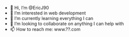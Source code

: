 - 👋 Hi, I’m @EricJ90
- 👀 I’m interested in web development
- 🌱 I’m currently learning everything I can
- 💞️ I’m looking to collaborate on anything I can help with
- 📫 How to reach me: www.??.com
